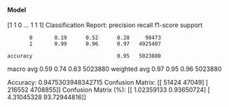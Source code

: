 #### Model
[1 1 0 ... 1 1 1]
Classification Report:
              precision    recall  f1-score   support

           0       0.19      0.52      0.28     98473
           1       0.99      0.96      0.97   4925407

    accuracy                           0.95   5023880
   macro avg       0.59      0.74      0.63   5023880
weighted avg       0.97      0.95      0.96   5023880

Accuracy: 0.9475303948342715
Confusion Matrix:
[[  51424   47049]
 [ 216552 4708855]]
Confusion Matrix (%):
[[ 1.02359133  0.93650724]
 [ 4.31045328 93.72944816]]
